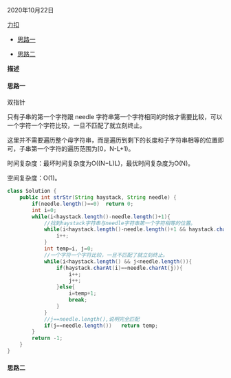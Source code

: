 2020年10月22日

[力扣](https://leetcode-cn.com/problems/implement-strstr/)

- [思路一](#思路一)

- [思路二](#思路二)

**描述**

#### 思路一

双指针

只有子串的第一个字符跟 needle 字符串第一个字符相同的时候才需要比较，可以一个字符一个字符比较，一旦不匹配了就立刻终止。

这里并不需要遍历整个母字符串，而是遍历到剩下的长度和子字符串相等的位置即可，子串第一个字符的遍历范围为[0，N-L+1)。

时间复杂度：最坏时间复杂度为O((N−L)L)，最优时间复杂度为O(N)。

空间复杂度：O(1)。

```java
class Solution {
    public int strStr(String haystack, String needle) {
        if(needle.length()==0)  return 0;
        int i=0;
        while(i<haystack.length()-needle.length()+1){
            //找到haystack字符串与needle字符串第一个字符相等的位置。
            while(i<haystack.length()-needle.length()+1 && haystack.charAt(i)!=needle.charAt(0)){
                i++;
            }
            int temp=i, j=0;
            //一个字符一个字符比较，一旦不匹配了就立刻终止。
            while(i<haystack.length() && j<needle.length()){
                if(haystack.charAt(i)==needle.charAt(j)){
                    i++;
                    j++;
                }else{
                    i=temp+1;
                    break;
                }
            }
            //j==needle.length(),说明完全匹配
            if(j==needle.length())   return temp;
        }
        return -1;
    }
}
```

#### 思路二

```java
```
